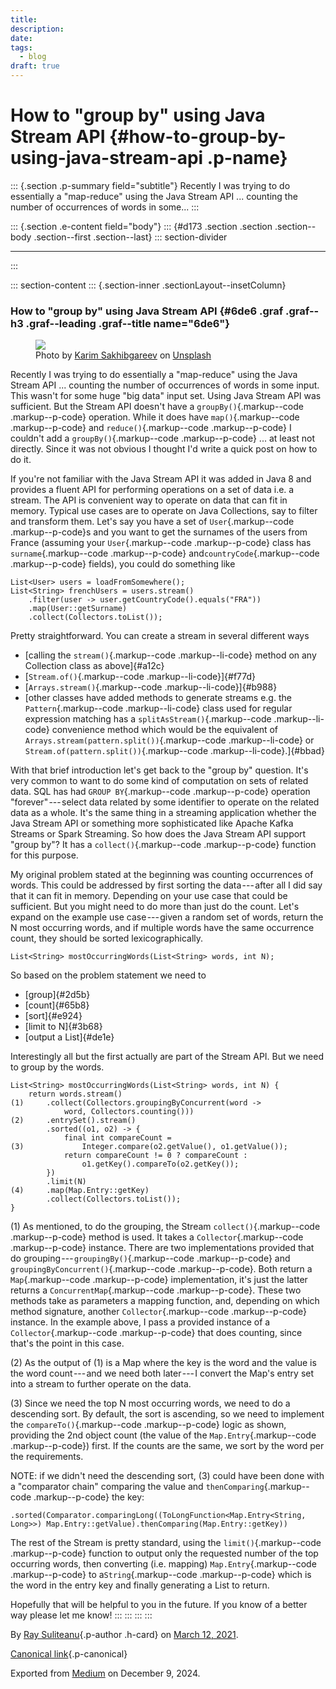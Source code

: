 ```yaml
---
title: 
description: 
date: 
tags:
  - blog
draft: true
---
```


<div>

# How to "group by" using Java Stream API {#how-to-group-by-using-java-stream-api .p-name}

</div>

::: {.section .p-summary field="subtitle"}
Recently I was trying to do essentially a "map-reduce" using the Java
Stream API ... counting the number of occurrences of words in some...
:::

::: {.section .e-content field="body"}
::: {#d173 .section .section .section--body .section--first .section--last}
::: section-divider

------------------------------------------------------------------------
:::

::: section-content
::: {.section-inner .sectionLayout--insetColumn}
### How to "group by" using Java Stream API {#6de6 .graf .graf--h3 .graf--leading .graf--title name="6de6"}

<figure id="3fd0" class="graf graf--figure graf-after--h3">
<img src="https://cdn-images-1.medium.com/max/800/0*3NLQD0vZO62ypvRz"
class="graf-image" data-image-id="0*3NLQD0vZO62ypvRz" data-width="6000"
data-height="4000" data-unsplash-photo-id="fsc2v3jfxvk"
data-is-featured="true" />
<figcaption>Photo by <a
href="https://unsplash.com/@karimsan?utm_source=medium&amp;utm_medium=referral"
class="markup--anchor markup--figure-anchor"
data-href="https://unsplash.com/@karimsan?utm_source=medium&amp;utm_medium=referral"
rel="photo-creator noopener" target="_blank">Karim Sakhibgareev</a>
on <a
href="https://unsplash.com?utm_source=medium&amp;utm_medium=referral"
class="markup--anchor markup--figure-anchor"
data-href="https://unsplash.com?utm_source=medium&amp;utm_medium=referral"
rel="photo-source noopener" target="_blank">Unsplash</a></figcaption>
</figure>

Recently I was trying to do essentially a "map-reduce" using the Java
Stream API ... counting the number of occurrences of words in some
input. This wasn't for some huge "big data" input set. Using Java Stream
API was sufficient. But the Stream API doesn't have a
`groupBy()`{.markup--code .markup--p-code} operation. While it does have
`map()`{.markup--code .markup--p-code} and `reduce()`{.markup--code
.markup--p-code} I couldn't add a `groupBy()`{.markup--code
.markup--p-code} ... at least not directly. Since it was not obvious I
thought I'd write a quick post on how to do it.

If you're not familiar with the Java Stream API it was added in Java 8
and provides a fluent API for performing operations on a set of data
i.e. a stream. The API is convenient way to operate on data that can fit
in memory. Typical use cases are to operate on Java Collections, say to
filter and transform them. Let's say you have a set of
`User`{.markup--code .markup--p-code}s and you want to get the surnames
of the users from France (assuming your `User`{.markup--code
.markup--p-code} class has `surname`{.markup--code .markup--p-code}
and`countryCode`{.markup--code .markup--p-code} fields), you could do
something like

``` {#d624 .graf .graf--pre .graf-after--p}
List<User> users = loadFromSomewhere();
List<String> frenchUsers = users.stream()
    .filter(user -> user.getCountryCode().equals("FRA"))
    .map(User::getSurname)
    .collect(Collectors.toList());
```

Pretty straightforward. You can create a stream in several different
ways

-   [calling the `stream()`{.markup--code .markup--li-code} method on
    any Collection class as above]{#a12c}
-   [`Stream.of()`{.markup--code .markup--li-code}]{#f77d}
-   [`Arrays.stream()`{.markup--code .markup--li-code}]{#b988}
-   [other classes have added methods to generate streams e.g. the
    `Pattern`{.markup--code .markup--li-code} class used for regular
    expression matching has a `splitAsStream()`{.markup--code
    .markup--li-code} convenience method which would be the equivalent
    of `Arrays.stream(pattern.split())`{.markup--code .markup--li-code}
    or `Stream.of(pattern.split())`{.markup--code
    .markup--li-code}.]{#bbad}

With that brief introduction let's get back to the "group by" question.
It's very common to want to do some kind of computation on sets of
related data. SQL has had `GROUP BY`{.markup--code .markup--p-code}
operation "forever" --- select data related by some identifier to
operate on the related data as a whole. It's the same thing in a
streaming application whether the Java Stream API or something more
sophisticated like Apache Kafka Streams or Spark Streaming. So how does
the Java Stream API support "group by"? It has a
`collect()`{.markup--code .markup--p-code} function for this purpose.

My original problem stated at the beginning was counting occurrences of
words. This could be addressed by first sorting the data --- after all I
did say that it can fit in memory. Depending on your use case that could
be sufficient. But you might need to do more than just do the count.
Let's expand on the example use case --- given a random set of words,
return the N most occurring words, and if multiple words have the same
occurrence count, they should be sorted lexicographically.

``` {#ce11 .graf .graf--pre .graf-after--p}
List<String> mostOccurringWords(List<String> words, int N);
```

So based on the problem statement we need to

-   [group]{#2d5b}
-   [count]{#65b8}
-   [sort]{#e924}
-   [limit to N]{#3b68}
-   [output a List]{#de1e}

Interestingly all but the first actually are part of the Stream API. But
we need to group by the words.

``` {#73a3 .graf .graf--pre .graf-after--p}
List<String> mostOccurringWords(List<String> words, int N) {
    return words.stream()
(1)     .collect(Collectors.groupingByConcurrent(word -> 
            word, Collectors.counting()))
(2)     .entrySet().stream()
        .sorted((o1, o2) -> {
            final int compareCount = 
(3)             Integer.compare(o2.getValue(), o1.getValue());
            return compareCount != 0 ? compareCount :
                o1.getKey().compareTo(o2.getKey());
        })
        .limit(N)
(4)     .map(Map.Entry::getKey)
        .collect(Collectors.toList());
}
```

\(1\) As mentioned, to do the grouping, the Stream
`collect()`{.markup--code .markup--p-code} method is used. It takes a
`Collector`{.markup--code .markup--p-code} instance. There are two
implementations provided that do
grouping --- `groupingBy()`{.markup--code .markup--p-code} and
`groupingByConcurrent()`{.markup--code .markup--p-code}. Both return a
`Map`{.markup--code .markup--p-code} implementation, it's just the
latter returns a `ConcurrentMap`{.markup--code .markup--p-code}. These
two methods take as parameters a mapping function, and, depending on
which method signature, another `Collector`{.markup--code
.markup--p-code} instance. In the example above, I pass a provided
instance of a `Collector`{.markup--code .markup--p-code} that does
counting, since that's the point in this case.

\(2\) As the output of (1) is a Map where the key is the word and the
value is the word count --- and we need both later --- I convert the
Map's entry set into a stream to further operate on the data.

\(3\) Since we need the top N most occurring words, we need to do a
descending sort. By default, the sort is ascending, so we need to
implement the `compareTo()`{.markup--code .markup--p-code} logic as
shown, providing the 2nd object count (the value of the
`Map.Entry`{.markup--code .markup--p-code}) first. If the counts are the
same, we sort by the word per the requirements.

NOTE: if we didn't need the descending sort, (3) could have been done
with a "comparator chain" comparing the value and
`thenComparing`{.markup--code .markup--p-code} the key:

``` {#23f8 .graf .graf--pre .graf-after--p}
.sorted(Comparator.comparingLong((ToLongFunction<Map.Entry<String, Long>>) Map.Entry::getValue).thenComparing(Map.Entry::getKey))
```

The rest of the Stream is pretty standard, using the
`limit()`{.markup--code .markup--p-code} function to output only the
requested number of the top occurring words, then converting (i.e.
mapping) `Map.Entry`{.markup--code .markup--p-code} to
a`String`{.markup--code .markup--p-code} which is the word in the entry
key and finally generating a List to return.

Hopefully that will be helpful to you in the future. If you know of a
better way please let me know!
:::
:::
:::
:::

By [Ray Suliteanu](https://medium.com/@raysuliteanu){.p-author .h-card}
on [March 12, 2021](https://medium.com/p/5a0db6864ae4).

[Canonical
link](https://medium.com/@raysuliteanu/how-to-group-by-using-java-stream-api-5a0db6864ae4){.p-canonical}

Exported from [Medium](https://medium.com) on December 9, 2024.
